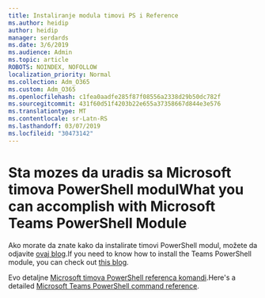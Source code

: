 ```yaml
---
title: Instaliranje modula timovi PS i Reference
ms.author: heidip
author: heidip
manager: serdards
ms.date: 3/6/2019
ms.audience: Admin
ms.topic: article
ROBOTS: NOINDEX, NOFOLLOW
localization_priority: Normal
ms.collection: Adm_O365
ms.custom: Adm_O365
ms.openlocfilehash: c1fea0aadfe285f87f08556a2338d29b50dc782f
ms.sourcegitcommit: 431f60d51f4203b22e655a37358667d844e3e576
ms.translationtype: MT
ms.contentlocale: sr-Latn-RS
ms.lasthandoff: 03/07/2019
ms.locfileid: "30473142"
---
```

# <a name="what-you-can-accomplish-with-microsoft-teams-powershell-module"></a><span data-ttu-id="8337a-102">Sta mozes da uradis sa Microsoft timova PowerShell modul</span><span class="sxs-lookup"><span data-stu-id="8337a-102">What you can accomplish with Microsoft Teams PowerShell Module</span></span>

<span data-ttu-id="8337a-103">Ako morate da znate kako da instalirate timovi PowerShell modul, možete da odjavite [ovaj blog](https://blogs.technet.microsoft.com/skypehybridguy/2017/11/07/microsoft-teams-powershell-support/).</span><span class="sxs-lookup"><span data-stu-id="8337a-103">If you need to know how to install the Teams PowerShell module, you can check out [this blog](https://blogs.technet.microsoft.com/skypehybridguy/2017/11/07/microsoft-teams-powershell-support/).</span></span>

<span data-ttu-id="8337a-104">Evo detaljne [Microsoft timova PowerShell referenca komandi](https://docs.microsoft.com/en-us/powershell/module/teams/?view=teams-ps).</span><span class="sxs-lookup"><span data-stu-id="8337a-104">Here's a detailed [Microsoft Teams PowerShell command reference](https://docs.microsoft.com/en-us/powershell/module/teams/?view=teams-ps).</span></span>

